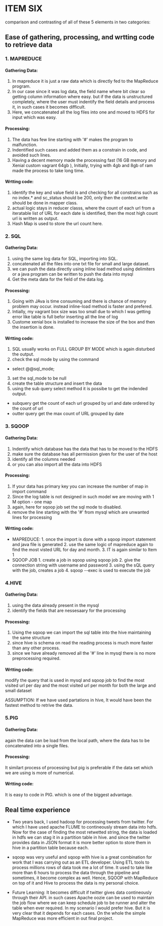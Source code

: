 # ITEM SIX


comparison and contrasting of all of these 5 elements in two categories:

## Ease of gathering, processing, and wrtting code to retrieve data

### 1. MAPREDUCE

#### Gathering Data: 
1. In mapreduce it is just a raw data which is directly fed to the MapReduce program.
2. In our case since it was log data, the field name where bit clear so getting column information where easy.
   but if the data is unstructured completely, where the user must indentify the field details and process it, in such cases it becomes difficult.
3. Here, we concatenated all the log files into one and moved to HDFS for input which was easy.  

#### Processing:

1. The data has few line starting with '#' makes the program to malfunction. 
2. Indentified such cases and added them as a constrain in code, and avoided such lines.
3. Having a decent memory made the processing fast (16 GB memory and Xenial custom vagrant 64gb ), Initially, trying with 4gb and 8gb of ram made the process to take long time.

#### Wrtting code: 


 1. identify the key and value field is and checking for all constrains such as no index.* and sc_status should be 200, only then the context.write should be done in mapper class.
 2. actual logic stays in reducer classs, where the count of each url from a iteratable list of URL for each date is identified, then the most high count url is written as output.
 3. Hash Map is used to store the url count here. 


### 2. SQL

#### Gathering Data:

1. using the same  log data for SQL, importing into SQL.
2. concatenated all the files into one txt file for small and large dataset.
3. we can push the data directly using inline load method using delimiters or a java program can be written to push the data into mysql
4. Get the meta data for the field of the data log.
#### Processing:

1. Going with JAva is time consuming and there is chance of memory problem may occur. instead inline-load method is faster and prefered.  
2. Intially, my vagrant box size was too small due to which I was getting error like table is full befor inserting all the line of log
3. Custome xenial box is installed to increase the size of the box and then the insertion is done. 

#### Wrtting code: 
1. SQL usually works on FULL GROUP BY MODE which is again disturbed the output.
2. check the sql mode by using the command
 - select @@sql_mode;
3. set the sql_mode to be null
4. create the table structure and insert the data
5. using the sub query select method it is possibe to get the indended output.
- subquery get the count of each url grouped by url and date ordered by the count of url
- outter query get the  max count of URL grouped by date

### 3. SQOOP

#### Gathering Data:

1. Indentify which database has the data that has to be moved to the HDFS
2. make sure the database has all permission given for the user of the host
3. identify all the columns needed 
4. or you can also import all the data into HDFS

#### Processing:
1. If your data has primary key you can increase the number of map in import command
2. Since the log table is not designed in such model we are moving with 1 M option - one map
3. again, here for sqoop job set the sql mode to disabled.
4. remove the line starting with the '#' from mysql which are unwanted lines for processing

#### Wrtting code: 
  
- MAPREDUCE: 
        1. once the import is done with a sqoop import statement and java file is generated 
        2. use the same logic of mapreduce again to find the most visted URL for day and month.
        3. IT is again similar to Item 1
- SQOOP JOB
        1. create a job in sqoop using sqoop job 
        2. give the connection string with username and password 
        3. using the sQL query with the job, creates a job 
        4. sqoop --exec is used to execute the job

### 4.HIVE

#### Gathering Data:

1. using the data already present in the mysql 
2. identify the fields that are nessesaary for the processing    

#### Processing:

1. Using the sqoop we can import the sql table into the hive maintaining the same structure 
2. since hive is schema on read the reading process is much more faster than any other process.
3. since we have already removed all the '#' line in mysql there is no more preprocessing required.

#### Wrtting code:   

modify the query that is used in mysql and sqoop job to find the most visited url per day and the most visited url per month
for both the large and small dataset 

ASSUMPTION: 
If  we have used partations in hive, It would have been the fastest method to retrive the data.

### 5.PIG

#### Gathering Data:

again the data can be load from the local path, where the data has to be concatenated into a single files. 

#### Processing:

It similart process of processing but pig is preferable if the data set which we are using is more of numerical.

#### Wrtting code:   

It is easy to code in PIG. which is one of the biggest advantage.

## Real time experience 

- Two years back, I used hadoop for processing tweets from twitter. For which I have used apache FLUME to contineously stream data into hdfs.
Now for the case of finding  the most retwetted string,  the data is loaded in hdfs we can stag it in a partition table in hive. 
and since the twitter provides data in JSON format it is more better option to store them in hive in a partition table because each.
- sqoop was very useful and sqoop with hive is a great combination for work that I was carrying out as an ETL developer. Using ETL tools to process millions rows of data took me a lot of time. It used to take like more than 6 hours to process the data through the pipeline and sometimes, it become complex as well. Hence, SQOOP with MapReduce on top of it and Hive to process the data is my personal choice.

- Future Learning: It becomes difficult if twitter gives data contineously through their API. in such cases Apache oozie can be used to maintain the job flow  where we can keep schedule job to be runner and alter the table when ever required.  In my scenario I would prefer hive. But it is very clear that it depends for each cases. On the whole the simple MapReduce was more efficient in out final project.    